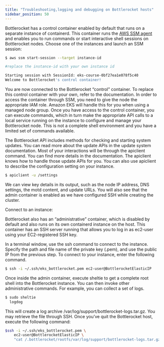 ```yaml
---
title: "Troubleshooting,logging and debugging on Bottlerocket hosts"
sidebar_position: 50
---
```


Bottlerocket has a control container enabled by default that runs on a separate instance of containerd. This container runs the [AWS SSM agent](https://github.com/aws/amazon-ssm-agent) and enables you to run commands or start interactive shell sessions on Bottlerocket nodes. Choose one of the instances and launch an SSM session:

```bash
$ aws ssm start-session --target instance-id

#replace the instance-id with your own instance id

Starting session with SessionId: eks-course-0bf27ea1e078f5c40
Welcome to Bottlerocket's control container!
```
You are now connected to the Bottlerocket “control” container. To replace this control container with your own, refer to the documentation. In order to access the container through SSM, you need to give the node the appropriate IAM role. Amazon EKS will handle this for you when using a managed node group. Once you have access to the control container, you can execute commands, which in turn make the appropriate API calls to a local service running on the instance to configure and manage your Bottlerocket node. This is not a complete shell environment and you have a limited set of commands available.

The Bottlerocket API includes methods for checking and starting system updates. You can read more about the update APIs in the update system documentation. Most of your interactions will be through the apiclient command. You can find more details in the documentation. The apiclient knows how to handle those update APIs for you. You can also use apiclient to describe the configuration setting on your instance.

```bash
$ apiclient -u /settings
```

We can view key details in its output, such as the node IP address, DNS settings, the motd content, and update URLs. You will also see that the admin container is enabled as we have configured SSH while creating the cluster.

Connect to an instance:

Bottlerocket also has an “administrative” container, which is disabled by default and also runs on its own containerd instance on the host. This container has an SSH server running that allows you to log in as ec2-user using your EC2-registered SSH key.

In a terminal window, use the ssh command to connect to the instance. Specify the path and file name of the private key (.pem), and use the public IP from the previous step. To connect to your instance, enter the following command.

```bash
$ ssh -i ~/.ssh/eks_bottlerocket.pem ec2-user@BottlerocketElasticIP
```
Once inside the admin container, execute sheltie to get a complete root shell into the Bottlerocket instance. You can then invoke other administrative commands. For example, you can collect a set of logs.

```bash
$ sudo sheltie
  logdog
```

This will create a log archive /var/log/support/bottlerocket-logs.tar.gz. You may retrieve the file through SSH. Once you’ve quit the Bottlerocket host, execute the following command:

```bash
$ssh -i ~/.ssh/eks_bottlerocket.pem \
    ec2-user@BottlerocketElasticIP \
    "cat /.bottlerocket/rootfs/var/log/support/bottlerocket-logs.tar.gz" > bottlerocket-logs.tar.gz
```
